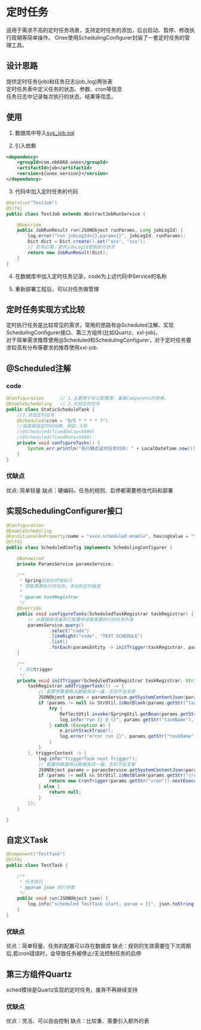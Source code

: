 # 定时任务
适用于需求不高的定时任务场景，支持定时任务的添加，后台启动、暂停、修改执行周期等简单操作。
Onex使用SchedulingConfigurer封装了一套定时任务的管理工具。

## 设计思路
提供定时任务(job)和任务日志(job_log)两张表    
定时任务表中定义任务的状态、参数、cron等信息    
任务日志中记录每次执行的状态、结果等信息。

## 使用
1. 数据库中导入[sys_job.sql](https://onex.nb6868.com/sql/sys_job.sql)

2. 引入依赖
```xml
<dependency>
    <groupId>com.nb6868.onex</groupId>
    <artifactId>job</artifactId>
    <version>${onex.version}</version>
</dependency>
```

3. 代码中加入定时任务的代码
```java
@Service("TestJob")
@Slf4j
public class TestJob extends AbstractJobRunService {

    @Override
    public JobRunResult run(JSONObject runParams, Long jobLogId) {
        log.error("run jobLogId={},param={}", jobLogId, runParams);
        Dict dict = Dict.create().set("sss", "sss");
        // 若有必要，更具jobLogId更新执行状态
        return new JobRunResult(dict);
    }
}
```

4. 在数据库中加入定时任务记录，code为上述代码中Service的名称

5. 重新部署工程后，可以对任务做管理

## 定时任务实现方式比较
定时执行任务是比较常见的需求，常用的思路有@Scheduled注解、实现SchedulingConfigurer接口、第三方组件(比如Quartz、xxl-job)。         
对于简单需求推荐使用@Scheduled和SchedulingConfigurer，对于定时任务要求较高有分布等要求的推荐使用xxl-job.

## @Scheduled注解

### code
```java
@Configuration      // 1.主要用于标记配置类，兼备Component的效果。
@EnableScheduling   // 2.开启定时任务
public class StaticScheduleTask {
    //3.添加定时任务
    @Scheduled(cron = "0/5 * * * * ?")
    //或直接指定时间间隔，例如：5秒
    //@Scheduled(fixedDelay=5000)
    //@Scheduled(fixedRate=5000)
    private void configureTasks() {
        System.err.println("执行静态定时任务时间: " + LocalDateTime.now());
    }
}
```

### 优缺点
优点: 简单轻量
缺点：硬编码，任务的规则、启停都需要修改代码和部署

## 实现SchedulingConfigurer接口
```java
@Configuration
@EnableScheduling
@ConditionalOnProperty(name = "xxxx.scheduled.enable", havingValue = "true")
@Slf4j
public class ScheduledConfig implements SchedulingConfigurer {

    @Autowired
    private ParamsService paramsService;

    /**
     * Spring初始化时候执行
     * 获取需要执行的任务，添加到定时器里
     *
     * @param taskRegistrar
     */
    @Override
    public void configureTasks(ScheduledTaskRegistrar taskRegistrar) {
        // 从数据库或者其它配置中读取需要执行的任务列表
        paramsService.query()
                .select("code")
                .likeRight("code", "TEST_SCHEDULE")
                .list()
                .forEach(paramsEntity -> initTrigger(taskRegistrar, paramsEntity.getCode()));
    }

    /**
     * 添加trigger
     */
    private void initTrigger(ScheduledTaskRegistrar taskRegistrar, String paramsCode) {
        taskRegistrar.addTriggerTask(() -> {
            // 配置参数要再从数据库读一遍，否则不会变更
            JSONObject params = paramsService.getSystemContentJson(paramsCode);
            if (params != null && StrUtil.isNotBlank(params.getStr("taskName"))) {
                try {
                    ReflectUtil.invoke(SpringUtil.getBean(params.getStr("taskName")), "run", params);
                    log.info("run {} @ {}", params.getStr("taskName"), DateUtil.now());
                } catch (Exception e) {
                    e.printStackTrace();
                    log.error("error run {}", params.getStr("taskName"));
                }
            }
        }, triggerContext -> {
            log.info("TriggerTask next Trigger");
            // 配置参数要再从数据库读一遍，否则不会变更
            JSONObject params = paramsService.getSystemContentJson(paramsCode);
            if (params != null && StrUtil.isNotBlank(params.getStr("cron"))) {
                return new CronTrigger(params.getStr("cron")).nextExecutionTime(triggerContext);
            } else {
                return null;
            }
        });
    }

}
```

## 自定义Task
```java
@Component("TestTask")
@Slf4j
public class TestTask {

    /**
     * 任务执行
     * @param json 执行参数
     */
    public void run(JSONObject json) {
        log.info("scheduled TestTask start, param = {}", json.toString());
    }
}
```

### 优缺点
优点：简单轻量、任务的配置可以存在数据库
缺点：规则的生效需要在下次周期后,若cron错误时，会导致任务被停止/无法控制任务的启停

## 第三方组件Quartz
sched模块是Quartz实现的定时任务，废弃不再继续支持

### 优缺点
优点：灵活、可以自由控制
缺点：比较重、需要引入额外的表

